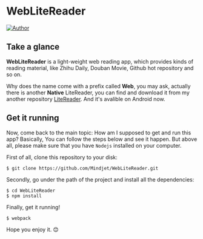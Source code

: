 # WebLiteReader

[![Author](https://img.shields.io/badge/author-mindjet-yellow.svg)](https://github.com/Mindjet)

## Take a glance

**WebLiteReader** is a light-weight web reading app, which provides kinds of reading material, like Zhihu Daily, Douban Movie, Github hot repository and so on.  

Why does the name come with a prefix called **Web**, you may ask, actually there is another **Native** LiteReader, you can find and download it from my another repository [LiteReader](https://github.com/Mindjet/LiteReader). And it's avalible on Android now.



## Get it running

Now, come back to the main topic: How am I supposed to get and run this app? Basically, You can follow the steps below and see it happen.  But above all, please make sure that you have `Nodejs` installed on your computer.

First of all, clone this repository to your disk:

```shell
$ git clone https://github.com/Mindjet/WebLiteReader.git
```

Secondly, go under the path of the project and install all the dependencies:

```shell
$ cd WebLiteReader
$ npm install
```

Finally, get it running! 

```shell
$ webpack
```



Hope you enjoy it. 😊

